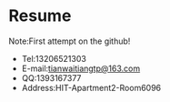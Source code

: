 Resume
===============

Note:First attempt on the github!

* Tel:13206521303  
* E-mail:tianwaitiangtp@163.com  
* QQ:1393167377  
* Address:HIT-Apartment2-Room6096

